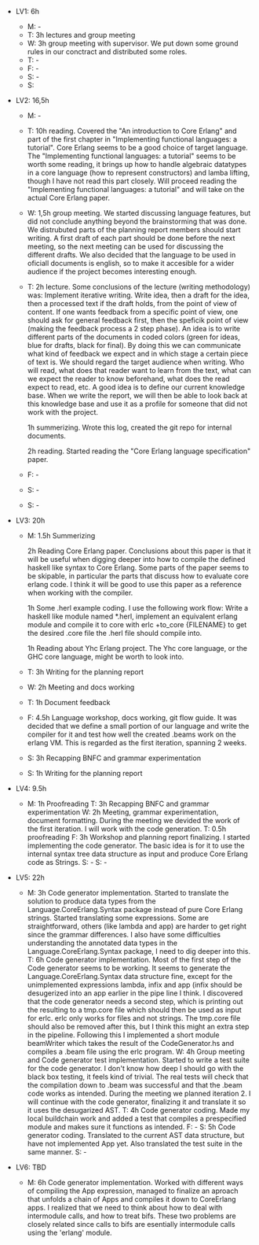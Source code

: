 * LV1: 6h
  * M: -
  * T: 3h lectures and group meeting
  * W: 3h group meeting with supervisor. We put down some ground rules in our conctract and distributed some roles.
  * T: -
  * F: -
  * S: -
  * S:

* LV2: 16,5h
  * M: -
  * T: 10h reading. Covered the "An introduction to Core Erlang" and part of the first chapter in "Implementing functional languages: a tutorial".
     Core Erlang seems to be a good choice of target language. The "Implementing functional languages: a tutorial" seems to be worth some reading,
     it brings up how to handle algebraic datatypes in a core language (how to represent constructors) and lamba lifting, though I have not read
     this part closely. Will proceed reading the "Implementing functional languages: a tutorial" and will take on the actual Core Erlang paper.

  * W: 1,5h group meeting. We started discussing language features, but did not conclude anything beyond the brainstorming that was done. We distrubuted
     parts of the planning report members should start writing. A first draft of each part should be done before the next meeting, so the next meeting
     can be used for discussing the different drafts. We also decided that the language to be used in oficiall documents is english, so to make it
     accesible for a wider audience if the project becomes interesting enough.

  * T: 2h lecture. Some conclusions of the lecture (writing methodology) was: Implement iterative writing. Write idea, then a
     draft for the idea, then a processed text if the draft holds, from the point of view of content. If one wants feedback from a specific point of
     view, one should ask for general feedback first, then the speficik point of view (making the feedback process a 2 step phase). An idea is to
     write different parts of the documents in coded colors (green for ideas, blue for drafts, black for final). By doing this we can communicate what
     kind of feedback we expect and in which stage a certain piece of text is. We should regard the target audience when writing. Who will read, what
     does that reader want to learn from the text, what can we expect the reader to know beforehand, what does the read expect to read, etc. A good idea
     is to define our current knowledge base. When we write the report, we will then be able to look back at this knowledge base and use it as a profile
     for someone that did not work with the project.

     1h summerizing. Wrote this log, created the git repo for internal documents.

     2h reading. Started reading the "Core Erlang language specification" paper.
  * F: -
  * S: -
  * S: -

* LV3: 20h
  * M: 1.5h Summerizing

     2h Reading Core Erlang paper. Conclusions about this paper is that it will be useful when digging deeper into how to compile the defined haskell like syntax
     to Core Erlang. Some parts of the paper seems to be skipable, in particular the parts that discuss how to evaluate core erlang code. I think it will
     be good to use this paper as a reference when working with the compiler.

     1h Some .herl example coding. I use the following work flow: Write a haskell like module named *.herl, implement an equivalent erlang module and compile it
     to core with erlc +to_core {FILENAME} to get the desired .core file the .herl file should compile into.

     1h Reading about Yhc Erlang project. The Yhc core language, or the GHC core language, might be worth to look into.

  * T: 3h Writing for the planning report
  * W: 2h Meeting and docs working
  * T: 1h Document feedback
  * F: 4.5h Language workshop, docs working, git flow guide. It was decided that we define a small portion of our language and write the compiler for it and
       test how well the created .beams work on the erlang VM. This is regarded as the first iteration, spanning 2 weeks.
  * S: 3h Recapping BNFC and grammar experimentation
  * S: 1h Writing for the planning report

* LV4: 9.5h
  * M: 1h Proofreading
    T: 3h Recapping BNFC and grammar experimentation
    W: 2h Meeting, grammar experimentation, document formatting. During the meeting we devided the work of the first iteration. I will work with the code generation.
    T: 0.5h proofreading
    F: 3h Workshop and planning report finalizing. I started implementing the code generator. The basic idea is for it to use the internal syntax tree data structure
       as input and produce Core Erlang code as Strings.
    S: -
    S: -

* LV5: 22h
  * M: 3h Code generator implementation. Started to translate the solution to produce data types from the Language.CoreErlang.Syntax package instead of pure
       Core Erlang strings. Started translating some expressions. Some are straightforward, others (like lambda and app) are harder to get right since the
       grammar differences. I also have some difficulties understanding the annotated data types in the Language.CoreErlang.Syntax package, I need to dig
       deeper into this.
    T: 6h Code generator implementation. Most of the first step of the Code generator seems to be working. It seems to generate the Language.CoreErlang.Syntax
       data structure fine, except for the unimplemented expressions lambda, infix and app (infix should be desugerized into an app earlier in the pipe line
       I think. I discovered that the code generator needs a second step, which is printing out the resulting to a tmp.core file which should then be used
       as input for erlc. erlc only works for files and not strings. The tmp.core file should also be removed after this, but I think this might an extra step
       in the pipeline. Following this I implemented a short module beamWriter which takes the result of the CodeGenerator.hs and compiles a .beam file using
       the erlc program.
    W: 4h Group meeting and Code generator test implementation. Started to write a test suite for the code generator. I don't know how deep I should go with the
       black box testing, it feels kind of trivial. The real tests will check that the compilation down to .beam was successful and that the .beam code works
       as intended. During the meeting we planned iteration 2. I will continue with the code generator, finalizing it and translate it so it uses the desugarized AST.
    T: 4h Code generator coding. Made my local buildchain work and added a test that compiles a prespecified module and makes sure it functions as intended.
    F: -
    S: 5h Code generator coding. Translated to the current AST data structure, but have not implemented App yet. Also translated the test suite in the same manner.
    S: -

* LV6: TBD
  * M: 6h Code generator implementation. Worked with different ways of compiling the App expression, managed to finalize an aproach that unfolds a chain of Apps
       and compiles it down to CoreErlang apps. I realized that we need to think about how to deal with intermodule calls, and how to treat bifs. These two
       problems are closely related since calls to bifs are esentially intermodule calls using the 'erlang' module.
